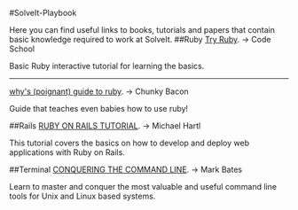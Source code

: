 #SolveIt-Playbook

Here you can find useful links to books, tutorials and papers that contain basic knowledge required to work at SolveIt.
##Ruby
 [Try Ruby](http://tryruby.org). -> Code School

Basic Ruby interactive tutorial for learning the basics.
***
 [why's (poignant) guide to ruby](http://www.rubyinside.com/media/poignant-guide.pdf). -> Chunky Bacon

Guide that teaches even babies how to use ruby!



##Rails
 [RUBY ON RAILS TUTORIAL](https://www.railstutorial.org/book). -> Michael Hartl

This tutorial covers the basics on how to develop and deploy web applications with Ruby on Rails.

##Terminal 
 [CONQUERING THE COMMAND LINE](https://www.conqueringthecommandline.com/book). -> Mark Bates

Learn to master and conquer the most valuable and useful command line tools for Unix and Linux based systems.

